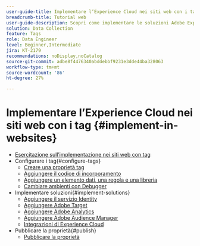 ```yaml
---
user-guide-title: Implementare l’Experience Cloud nei siti web con i tag
breadcrumb-title: Tutorial web
user-guide-description: Scopri come implementare le soluzioni Adobe Experience Cloud su un sito web con i tag.
solution: Data Collection
feature: Tags
role: Data Engineer
level: Beginner,Intermediate
jira: KT-2179
recommendations: noDisplay,noCatalog
source-git-commit: adbe8f4476340abddebbf9231e3dde44ba328063
workflow-type: tm+mt
source-wordcount: '86'
ht-degree: 27%

---
```



# Implementare l’Experience Cloud nei siti web con i tag {#implement-in-websites}

+ [Esercitazione sull’implementazione nei siti web con tag](overview.md)
+ Configurare i tag{#configure-tags}
   + [Creare una proprietà tag](create-a-property.md)
   + [Aggiungere il codice di incorporamento](add-embed-code.md)
   + [Aggiungere un elemento dati, una regola e una libreria](add-data-elements-rules.md)
   + [Cambiare ambienti con Debugger](switch-environments.md)
+ Implementare soluzioni{#implement-solutions}
   + [Aggiungere il servizio Identity](id-service.md)
   + [Aggiungere Adobe Target](target.md)
   + [Aggiungere Adobe Analytics](analytics.md)
   + [Aggiungere Adobe Audience Manager](audience-manager.md)
   + [Integrazioni di Experience Cloud](integrations.md)
+ Pubblicare la proprietà{#publish}
   + [Pubblicare la proprietà ](publish.md)
